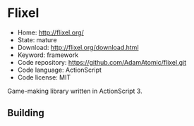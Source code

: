 # Flixel

- Home: http://flixel.org/
- State: mature
- Download: http://flixel.org/download.html
- Keyword: framework
- Code repository: https://github.com/AdamAtomic/flixel.git
- Code language: ActionScript
- Code license: MIT

Game-making library written in ActionScript 3.

## Building
